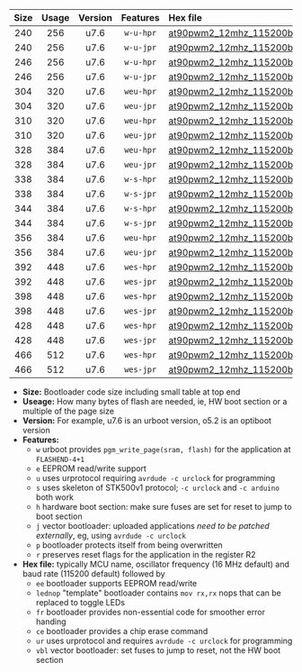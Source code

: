 |Size|Usage|Version|Features|Hex file|
|:-:|:-:|:-:|:-:|:--|
|240|256|u7.6|`w-u-hpr`|[at90pwm2_12mhz_115200bps_ur.hex](https://raw.githubusercontent.com/stefanrueger/urboot/main/at90pwm2_12mhz_115200bps_ur.hex)|
|240|256|u7.6|`w-u-jpr`|[at90pwm2_12mhz_115200bps_ur_vbl.hex](https://raw.githubusercontent.com/stefanrueger/urboot/main/at90pwm2_12mhz_115200bps_ur_vbl.hex)|
|246|256|u7.6|`w-u-hpr`|[at90pwm2_12mhz_115200bps_lednop_ur.hex](https://raw.githubusercontent.com/stefanrueger/urboot/main/at90pwm2_12mhz_115200bps_lednop_ur.hex)|
|246|256|u7.6|`w-u-jpr`|[at90pwm2_12mhz_115200bps_lednop_ur_vbl.hex](https://raw.githubusercontent.com/stefanrueger/urboot/main/at90pwm2_12mhz_115200bps_lednop_ur_vbl.hex)|
|304|320|u7.6|`weu-hpr`|[at90pwm2_12mhz_115200bps_ee_ur.hex](https://raw.githubusercontent.com/stefanrueger/urboot/main/at90pwm2_12mhz_115200bps_ee_ur.hex)|
|304|320|u7.6|`weu-jpr`|[at90pwm2_12mhz_115200bps_ee_ur_vbl.hex](https://raw.githubusercontent.com/stefanrueger/urboot/main/at90pwm2_12mhz_115200bps_ee_ur_vbl.hex)|
|310|320|u7.6|`weu-hpr`|[at90pwm2_12mhz_115200bps_ee_lednop_ur.hex](https://raw.githubusercontent.com/stefanrueger/urboot/main/at90pwm2_12mhz_115200bps_ee_lednop_ur.hex)|
|310|320|u7.6|`weu-jpr`|[at90pwm2_12mhz_115200bps_ee_lednop_ur_vbl.hex](https://raw.githubusercontent.com/stefanrueger/urboot/main/at90pwm2_12mhz_115200bps_ee_lednop_ur_vbl.hex)|
|328|384|u7.6|`weu-hpr`|[at90pwm2_12mhz_115200bps_ee_lednop_fr_ur.hex](https://raw.githubusercontent.com/stefanrueger/urboot/main/at90pwm2_12mhz_115200bps_ee_lednop_fr_ur.hex)|
|328|384|u7.6|`weu-jpr`|[at90pwm2_12mhz_115200bps_ee_lednop_fr_ur_vbl.hex](https://raw.githubusercontent.com/stefanrueger/urboot/main/at90pwm2_12mhz_115200bps_ee_lednop_fr_ur_vbl.hex)|
|338|384|u7.6|`w-s-hpr`|[at90pwm2_12mhz_115200bps.hex](https://raw.githubusercontent.com/stefanrueger/urboot/main/at90pwm2_12mhz_115200bps.hex)|
|338|384|u7.6|`w-s-jpr`|[at90pwm2_12mhz_115200bps_vbl.hex](https://raw.githubusercontent.com/stefanrueger/urboot/main/at90pwm2_12mhz_115200bps_vbl.hex)|
|344|384|u7.6|`w-s-hpr`|[at90pwm2_12mhz_115200bps_lednop.hex](https://raw.githubusercontent.com/stefanrueger/urboot/main/at90pwm2_12mhz_115200bps_lednop.hex)|
|344|384|u7.6|`w-s-jpr`|[at90pwm2_12mhz_115200bps_lednop_vbl.hex](https://raw.githubusercontent.com/stefanrueger/urboot/main/at90pwm2_12mhz_115200bps_lednop_vbl.hex)|
|356|384|u7.6|`weu-hpr`|[at90pwm2_12mhz_115200bps_ee_lednop_fr_ce_ur.hex](https://raw.githubusercontent.com/stefanrueger/urboot/main/at90pwm2_12mhz_115200bps_ee_lednop_fr_ce_ur.hex)|
|356|384|u7.6|`weu-jpr`|[at90pwm2_12mhz_115200bps_ee_lednop_fr_ce_ur_vbl.hex](https://raw.githubusercontent.com/stefanrueger/urboot/main/at90pwm2_12mhz_115200bps_ee_lednop_fr_ce_ur_vbl.hex)|
|392|448|u7.6|`wes-hpr`|[at90pwm2_12mhz_115200bps_ee.hex](https://raw.githubusercontent.com/stefanrueger/urboot/main/at90pwm2_12mhz_115200bps_ee.hex)|
|392|448|u7.6|`wes-jpr`|[at90pwm2_12mhz_115200bps_ee_vbl.hex](https://raw.githubusercontent.com/stefanrueger/urboot/main/at90pwm2_12mhz_115200bps_ee_vbl.hex)|
|398|448|u7.6|`wes-hpr`|[at90pwm2_12mhz_115200bps_ee_lednop.hex](https://raw.githubusercontent.com/stefanrueger/urboot/main/at90pwm2_12mhz_115200bps_ee_lednop.hex)|
|398|448|u7.6|`wes-jpr`|[at90pwm2_12mhz_115200bps_ee_lednop_vbl.hex](https://raw.githubusercontent.com/stefanrueger/urboot/main/at90pwm2_12mhz_115200bps_ee_lednop_vbl.hex)|
|428|448|u7.6|`wes-hpr`|[at90pwm2_12mhz_115200bps_ee_lednop_fr.hex](https://raw.githubusercontent.com/stefanrueger/urboot/main/at90pwm2_12mhz_115200bps_ee_lednop_fr.hex)|
|428|448|u7.6|`wes-jpr`|[at90pwm2_12mhz_115200bps_ee_lednop_fr_vbl.hex](https://raw.githubusercontent.com/stefanrueger/urboot/main/at90pwm2_12mhz_115200bps_ee_lednop_fr_vbl.hex)|
|466|512|u7.6|`wes-hpr`|[at90pwm2_12mhz_115200bps_ee_lednop_fr_ce.hex](https://raw.githubusercontent.com/stefanrueger/urboot/main/at90pwm2_12mhz_115200bps_ee_lednop_fr_ce.hex)|
|466|512|u7.6|`wes-jpr`|[at90pwm2_12mhz_115200bps_ee_lednop_fr_ce_vbl.hex](https://raw.githubusercontent.com/stefanrueger/urboot/main/at90pwm2_12mhz_115200bps_ee_lednop_fr_ce_vbl.hex)|

- **Size:** Bootloader code size including small table at top end
- **Useage:** How many bytes of flash are needed, ie, HW boot section or a multiple of the page size
- **Version:** For example, u7.6 is an urboot version, o5.2 is an optiboot version
- **Features:**
  + `w` urboot provides `pgm_write_page(sram, flash)` for the application at `FLASHEND-4+1`
  + `e` EEPROM read/write support
  + `u` uses urprotocol requiring `avrdude -c urclock` for programming
  + `s` uses skeleton of STK500v1 protocol; `-c urclock` and `-c arduino` both work
  + `h` hardware boot section: make sure fuses are set for reset to jump to boot section
  + `j` vector bootloader: uploaded applications *need to be patched externally*, eg, using `avrdude -c urclock`
  + `p` bootloader protects itself from being overwritten
  + `r` preserves reset flags for the application in the register R2
- **Hex file:** typically MCU name, oscillator frequency (16 MHz default) and baud rate (115200 default) followed by
  + `ee` bootloader supports EEPROM read/write
  + `lednop` "template" bootloader contains `mov rx,rx` nops that can be replaced to toggle LEDs
  + `fr` bootloader provides non-essential code for smoother error handing
  + `ce` bootloader provides a chip erase command
  + `ur` uses urprotocol and requires `avrdude -c urclock` for programming
  + `vbl` vector bootloader: set fuses to jump to reset, not the HW boot section
